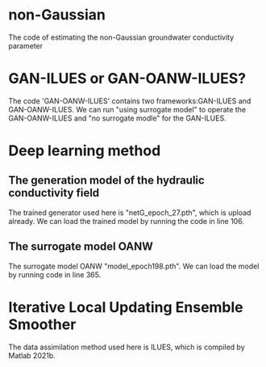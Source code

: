 # non-Gaussian
The code of estimating the non-Gaussian groundwater conductivity parameter
# GAN-ILUES or GAN-OANW-ILUES?
The code 'GAN-OANW-ILUES' contains two frameworks:GAN-ILUES and GAN-OANW-ILUES. We can run "using surrogate model" to operate the GAN-OANW-ILUES and "no surrogate modle" for the GAN-ILUES.
# Deep learning method
## The generation model of the hydraulic conductivity field
The trained generator used here is "netG_epoch_27.pth", which is upload already. We can load the trained model by running the code in line 106.
## The surrogate model OANW
The surrogate model OANW "model_epoch198.pth". We can load the model by running code in line 365.
# Iterative Local Updating Ensemble Smoother
The data assimilation method used here is ILUES, which is compiled by Matlab 2021b. 

